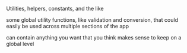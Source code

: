 Utilities, helpers, constants, and the like

some global utility functions, like validation and conversion, that could easily be used across multiple sections of the app

can contain anything you want that you think makes sense to keep on a global level

